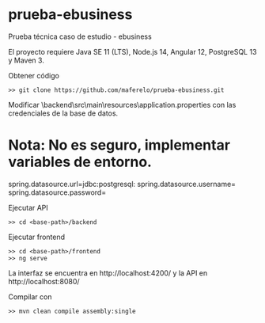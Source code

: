 # prueba-ebusiness
Prueba técnica caso de estudio - ebusiness

El proyecto requiere Java SE 11 (LTS), Node.js 14, Angular 12, PostgreSQL 13 y Maven 3.


Obtener código

    >> git clone https://github.com/maferelo/prueba-ebusiness.git


Modificar <base-path>\backend\src\main\resources\application.properties con las credenciales de la base de datos.

# Nota: No es seguro, implementar variables de entorno.
spring.datasource.url=jdbc:postgresql:<db-info> 
spring.datasource.username=<db-username>
spring.datasource.password=<db-password>


Ejecutar API

    >> cd <base-path>/backend


Ejecutar frontend

    >> cd <base-path>/frontend
    >> ng serve


La interfaz se encuentra en http://localhost:4200/ y la API en http://localhost:8080/

Compilar con 

    >> mvn clean compile assembly:single